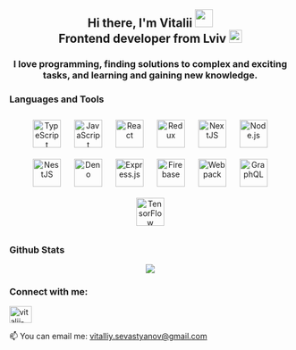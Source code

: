 <h2 align="center">Hi there, I'm Vitalii
<img src="https://github.com/blackcater/blackcater/raw/main/images/Hi.gif" height="32"/> <br/>
Frontend developer from Lviv  
<img src="https://upload.wikimedia.org/wikipedia/commons/4/49/Flag_of_Ukraine.svg" height="23"/></h2>

<h3 align="center">I love programming, finding solutions to complex and exciting tasks, and learning and gaining new knowledge.</h3>

<h3>Languages and Tools</h3>
<div align="center">  
<a href="https://www.typescriptlang.org/" target="_blank"><img style="margin: 10px" src="https://profilinator.rishav.dev/skills-assets/typescript-original.svg" alt="TypeScript" height="50" /></a>  
<a href="https://www.javascript.com/" target="_blank"><img style="margin: 10px" src="https://profilinator.rishav.dev/skills-assets/javascript-original.svg" alt="JavaScript" height="50" /></a>  
<a href="https://reactjs.org/" target="_blank"><img style="margin: 10px" src="https://profilinator.rishav.dev/skills-assets/react-original-wordmark.svg" alt="React" height="50" /></a>  
<a href="https://redux.js.org/" target="_blank"><img style="margin: 10px" src="https://profilinator.rishav.dev/skills-assets/redux-original.svg" alt="Redux" height="50" /></a>  
<a href="https://nextjs.org/" target="_blank"><img style="margin: 10px" src="https://profilinator.rishav.dev/skills-assets/nextjs.png" alt="NextJS" height="50" /></a>  
<a href="https://nodejs.org/" target="_blank"><img style="margin: 10px" src="https://profilinator.rishav.dev/skills-assets/nodejs-original-wordmark.svg" alt="Node.js" height="50" /></a>  
<a href="https://nestjs.com/" target="_blank"><img style="margin: 10px" src="https://profilinator.rishav.dev/skills-assets/nestjs.svg" alt="NestJS" height="50" /></a>  
<a href="https://deno.land/" target="_blank"><img style="margin: 10px" src="https://profilinator.rishav.dev/skills-assets/deno.svg" alt="Deno" height="50" /></a>  
<a href="https://expressjs.com/" target="_blank"><img style="margin: 10px" src="https://profilinator.rishav.dev/skills-assets/express-original-wordmark.svg" alt="Express.js" height="50" /></a>  
<a href="https://firebase.google.com/" target="_blank"><img style="margin: 10px" src="https://profilinator.rishav.dev/skills-assets/firebase.png" alt="Firebase" height="50" /></a>  
<a href="https://webpack.js.org/" target="_blank"><img style="margin: 10px" src="https://profilinator.rishav.dev/skills-assets/webpack-original.svg" alt="Webpack" height="50" /></a>  
<a href="https://graphql.org/" target="_blank"><img style="margin: 10px" src="https://profilinator.rishav.dev/skills-assets/graphql.png" alt="GraphQL" height="50" /></a>  
<a href="https://www.tensorflow.org/" target="_blank"><img style="margin: 10px" src="https://profilinator.rishav.dev/skills-assets/tensorflow-icon.svg" alt="TensorFlow" height="50" /></a>  
</div>  

<h3>Github Stats</h3>
<div align="center"><img src="https://github-readme-stats.vercel.app/api?username=sewas87&show_icons=true&count_private=true&hide_border=true" align="center" /></div>  

<h3 align="left">Connect with me:</h3>
<p align="left">
<a href="https://linkedin.com/in/vitalii-sevastianov-70ab18172" target="blank"><img align="center" src="https://raw.githubusercontent.com/rahuldkjain/github-profile-readme-generator/master/src/images/icons/Social/linked-in-alt.svg" alt="vitalii-sevastianov-70ab18172" height="30" width="40" /></a>
</p>
  
📫 You can email me: <a href='mailto:vitalliy.sevastyanov@gmail.com'>vitalliy.sevastyanov@gmail.com  





<!--
**sewas87/sewas87** is a ✨ _special_ ✨ repository because its `README.md` (this file) appears on your GitHub profile.
[![Typing SVG](https://readme-typing-svg.herokuapp.com?font=Arial&color=%23000000&lines=Frontend+developer+from+Lviv)](https://git.io/typing-svg)
[![GitHub Streak](https://github-readme-streak-stats.herokuapp.com/?user=sewas87)](https://git.io/streak-stats)
[![Typing SVG](https://readme-typing-svg.herokuapp.com?font=Arial&color=%23000000&lines=Frontend+developer+from+Lviv)](https://git.io/typing-svg)
[![codewars](https://www.codewars.com/users/sewas87/badges/large)](https://www.codewars.com/users/sewas87) 
[![trophy](https://github-profile-trophy.vercel.app/?username=sewas87)](https://github.com/sewas87/github-profile-trophy)
Here are some ideas to get you started:
- 🔭 I’m currently working on ...
- 🌱 I’m currently learning ...
- 👯 I’m looking to collaborate on ...
- 🤔 I’m looking for help with ...
- 💬 Ask me about ...
- 📫 How to reach me: ...
- 😄 Pronouns: ...
- ⚡ Fun fact: ...
-->
